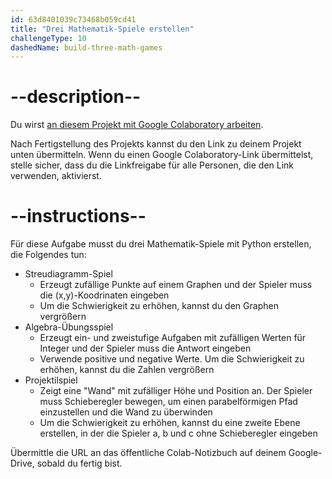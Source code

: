```yaml
---
id: 63d8401039c73468b059cd41
title: "Drei Mathematik-Spiele erstellen"
challengeType: 10
dashedName: build-three-math-games
---
```


# --description--

Du wirst <a href="https://colab.research.google.com/#create=true" target="_blank" rel="noopener noreferrer nofollow">an diesem Projekt mit Google Colaboratory arbeiten</a>.

Nach Fertigstellung des Projekts kannst du den Link zu deinem Projekt unten übermitteln. Wenn du einen Google Colaboratory-Link übermittelst, stelle sicher, dass du die Linkfreigabe für alle Personen, die den Link verwenden, aktivierst.

# --instructions--

Für diese Aufgabe musst du drei Mathematik-Spiele mit Python erstellen, die Folgendes tun:

- Streudiagramm-Spiel
  - Erzeugt zufällige Punkte auf einem Graphen und der Spieler muss die (x,y)-Koodrinaten eingeben
  - Um die Schwierigkeit zu erhöhen, kannst du den Graphen vergrößern
- Algebra-Übungsspiel
  - Erzeugt ein- und zweistufige Aufgaben mit zufälligen Werten für Integer und der Spieler muss die Antwort eingeben
  - Verwende positive und negative Werte. Um die Schwierigkeit zu erhöhen, kannst du die Zahlen vergrößern
- Projektilspiel
  - Zeigt eine "Wand" mit zufälliger Höhe und Position an. Der Spieler muss Schieberegler bewegen, um einen parabelförmigen Pfad einzustellen und die Wand zu überwinden
  - Um die Schwierigkeit zu erhöhen, kannst du eine zweite Ebene erstellen, in der die Spieler a, b und c ohne Schieberegler eingeben

Übermittle die URL an das öffentliche Colab-Notizbuch auf deinem Google-Drive, sobald du fertig bist.

